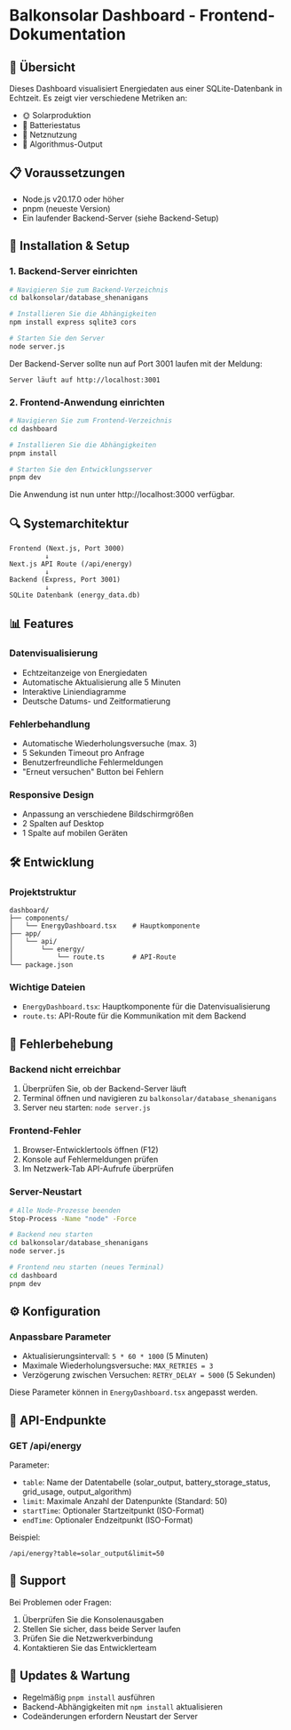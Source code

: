 # Balkonsolar Dashboard - Frontend-Dokumentation

## 🌟 Übersicht
Dieses Dashboard visualisiert Energiedaten aus einer SQLite-Datenbank in Echtzeit. Es zeigt vier verschiedene Metriken an:
- 🌞 Solarproduktion
- 🔋 Batteriestatus
- 🔌 Netznutzung
- 🤖 Algorithmus-Output

## 📋 Voraussetzungen
- Node.js v20.17.0 oder höher
- pnpm (neueste Version)
- Ein laufender Backend-Server (siehe Backend-Setup)

## 🚀 Installation & Setup

### 1. Backend-Server einrichten
```bash
# Navigieren Sie zum Backend-Verzeichnis
cd balkonsolar/database_shenanigans

# Installieren Sie die Abhängigkeiten
npm install express sqlite3 cors

# Starten Sie den Server
node server.js
```

Der Backend-Server sollte nun auf Port 3001 laufen mit der Meldung:
```
Server läuft auf http://localhost:3001
```

### 2. Frontend-Anwendung einrichten
```bash
# Navigieren Sie zum Frontend-Verzeichnis
cd dashboard

# Installieren Sie die Abhängigkeiten
pnpm install

# Starten Sie den Entwicklungsserver
pnpm dev
```

Die Anwendung ist nun unter http://localhost:3000 verfügbar.

## 🔍 Systemarchitektur

```
Frontend (Next.js, Port 3000)
         ↓
Next.js API Route (/api/energy)
         ↓
Backend (Express, Port 3001)
         ↓
SQLite Datenbank (energy_data.db)
```

## 📊 Features

### Datenvisualisierung
- Echtzeitanzeige von Energiedaten
- Automatische Aktualisierung alle 5 Minuten
- Interaktive Liniendiagramme
- Deutsche Datums- und Zeitformatierung

### Fehlerbehandlung
- Automatische Wiederholungsversuche (max. 3)
- 5 Sekunden Timeout pro Anfrage
- Benutzerfreundliche Fehlermeldungen
- "Erneut versuchen" Button bei Fehlern

### Responsive Design
- Anpassung an verschiedene Bildschirmgrößen
- 2 Spalten auf Desktop
- 1 Spalte auf mobilen Geräten

## 🛠 Entwicklung

### Projektstruktur
```
dashboard/
├── components/
│   └── EnergyDashboard.tsx    # Hauptkomponente
├── app/
│   └── api/
│       └── energy/
│           └── route.ts       # API-Route
└── package.json
```

### Wichtige Dateien
- `EnergyDashboard.tsx`: Hauptkomponente für die Datenvisualisierung
- `route.ts`: API-Route für die Kommunikation mit dem Backend

## 🐛 Fehlerbehebung

### Backend nicht erreichbar
1. Überprüfen Sie, ob der Backend-Server läuft
2. Terminal öffnen und navigieren zu `balkonsolar/database_shenanigans`
3. Server neu starten: `node server.js`

### Frontend-Fehler
1. Browser-Entwicklertools öffnen (F12)
2. Konsole auf Fehlermeldungen prüfen
3. Im Netzwerk-Tab API-Aufrufe überprüfen

### Server-Neustart
```bash
# Alle Node-Prozesse beenden
Stop-Process -Name "node" -Force

# Backend neu starten
cd balkonsolar/database_shenanigans
node server.js

# Frontend neu starten (neues Terminal)
cd dashboard
pnpm dev
```

## ⚙️ Konfiguration

### Anpassbare Parameter
- Aktualisierungsintervall: `5 * 60 * 1000` (5 Minuten)
- Maximale Wiederholungsversuche: `MAX_RETRIES = 3`
- Verzögerung zwischen Versuchen: `RETRY_DELAY = 5000` (5 Sekunden)

Diese Parameter können in `EnergyDashboard.tsx` angepasst werden.

## 📝 API-Endpunkte

### GET /api/energy
Parameter:
- `table`: Name der Datentabelle (solar_output, battery_storage_status, grid_usage, output_algorithm)
- `limit`: Maximale Anzahl der Datenpunkte (Standard: 50)
- `startTime`: Optionaler Startzeitpunkt (ISO-Format)
- `endTime`: Optionaler Endzeitpunkt (ISO-Format)

Beispiel:
```
/api/energy?table=solar_output&limit=50
```

## 🤝 Support

Bei Problemen oder Fragen:
1. Überprüfen Sie die Konsolenausgaben
2. Stellen Sie sicher, dass beide Server laufen
3. Prüfen Sie die Netzwerkverbindung
4. Kontaktieren Sie das Entwicklerteam

## 🔄 Updates & Wartung

- Regelmäßig `pnpm install` ausführen
- Backend-Abhängigkeiten mit `npm install` aktualisieren
- Codeänderungen erfordern Neustart der Server 